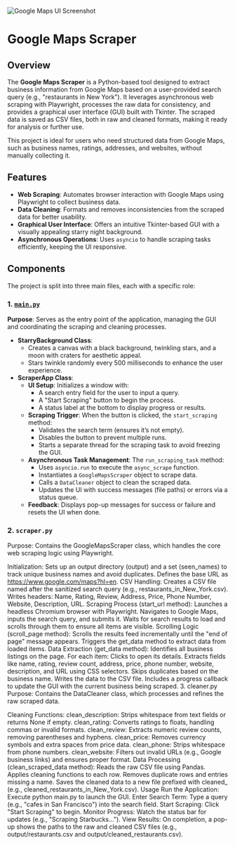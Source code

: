 ![Google Maps UI Screenshot](https://github.com/Nickopusan13/Nickopusan-Portofolio/blob/master/Google%20Maps%20Scraper/Image/Google%20Maps%20UI.png?raw=true)
# Google Maps Scraper
## Overview
The **Google Maps Scraper** is a Python-based tool designed to extract business information from Google Maps based on a user-provided search query (e.g., "restaurants in New York"). It leverages asynchronous web scraping with Playwright, processes the raw data for consistency, and provides a graphical user interface (GUI) built with Tkinter. The scraped data is saved as CSV files, both in raw and cleaned formats, making it ready for analysis or further use.

This project is ideal for users who need structured data from Google Maps, such as business names, ratings, addresses, and websites, without manually collecting it.

## Features
- **Web Scraping**: Automates browser interaction with Google Maps using Playwright to collect business data.
- **Data Cleaning**: Formats and removes inconsistencies from the scraped data for better usability.
- **Graphical User Interface**: Offers an intuitive Tkinter-based GUI with a visually appealing starry night background.
- **Asynchronous Operations**: Uses `asyncio` to handle scraping tasks efficiently, keeping the UI responsive.
## Components
The project is split into three main files, each with a specific role:
### 1. [`main.py`](Scraper/main.py)
**Purpose**: Serves as the entry point of the application, managing the GUI and coordinating the scraping and cleaning processes.
- **StarryBackground Class**:
  - Creates a canvas with a black background, twinkling stars, and a moon with craters for aesthetic appeal.
  - Stars twinkle randomly every 500 milliseconds to enhance the user experience.
- **ScraperApp Class**:
  - **UI Setup**: Initializes a window with:
    - A search entry field for the user to input a query.
    - A "Start Scraping" button to begin the process.
    - A status label at the bottom to display progress or results.
  - **Scraping Trigger**: When the button is clicked, the `start_scraping` method:
    - Validates the search term (ensures it’s not empty).
    - Disables the button to prevent multiple runs.
    - Starts a separate thread for the scraping task to avoid freezing the GUI.
  - **Asynchronous Task Management**: The `run_scraping_task` method:
    - Uses `asyncio.run` to execute the `async_scrape` function.
    - Instantiates a `GoogleMapsScraper` object to scrape data.
    - Calls a `DataCleaner` object to clean the scraped data.
    - Updates the UI with success messages (file paths) or errors via a status queue.
  - **Feedback**: Displays pop-up messages for success or failure and resets the UI when done.
### 2. `scraper.py`
Purpose: Contains the GoogleMapsScraper class, which handles the core web scraping logic using Playwright.

Initialization:
Sets up an output directory (output) and a set (seen_names) to track unique business names and avoid duplicates.
Defines the base URL as https://www.google.com/maps?hl=en.
CSV Handling:
Creates a CSV file named after the sanitized search query (e.g., restaurants_in_New_York.csv).
Writes headers: Name, Rating, Review, Address, Price, Phone Number, Website, Description, URL.
Scraping Process (start_url method):
Launches a headless Chromium browser with Playwright.
Navigates to Google Maps, inputs the search query, and submits it.
Waits for search results to load and scrolls through them to ensure all items are visible.
Scrolling Logic (scroll_page method):
Scrolls the results feed incrementally until the "end of page" message appears.
Triggers the get_data method to extract data from loaded items.
Data Extraction (get_data method):
Identifies all business listings on the page.
For each item:
Clicks to open its details.
Extracts fields like name, rating, review count, address, price, phone number, website, description, and URL using CSS selectors.
Skips duplicates based on the business name.
Writes the data to the CSV file.
Includes a progress callback to update the GUI with the current business being scraped.
3. cleaner.py
Purpose: Contains the DataCleaner class, which processes and refines the raw scraped data.

Cleaning Functions:
clean_description: Strips whitespace from text fields or returns None if empty.
clean_rating: Converts ratings to floats, handling commas or invalid formats.
clean_review: Extracts numeric review counts, removing parentheses and hyphens.
clean_price: Removes currency symbols and extra spaces from price data.
clean_phone: Strips whitespace from phone numbers.
clean_website: Filters out invalid URLs (e.g., Google business links) and ensures proper format.
Data Processing (clean_scraped_data method):
Reads the raw CSV file using Pandas.
Applies cleaning functions to each row.
Removes duplicate rows and entries missing a name.
Saves the cleaned data to a new file prefixed with cleaned_ (e.g., cleaned_restaurants_in_New_York.csv).
Usage
Run the Application:
Execute python main.py to launch the GUI.
Enter Search Term:
Type a query (e.g., "cafes in San Francisco") into the search field.
Start Scraping:
Click "Start Scraping" to begin.
Monitor Progress:
Watch the status bar for updates (e.g., "Scraping Starbucks...").
View Results:
On completion, a pop-up shows the paths to the raw and cleaned CSV files (e.g., output/restaurants.csv and output/cleaned_restaurants.csv).
